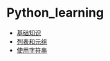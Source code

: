 # Python_learning 
* [基础知识](https://github.com/VersionBeathon/Python_learning/tree/master/chapter_1)
* [列表和元组](https://github.com/VersionBeathon/Python_learning/tree/master/chapter_2)
* [使用字符串](https://github.com/VersionBeathon/Python_learning/tree/master/chapter_3)
